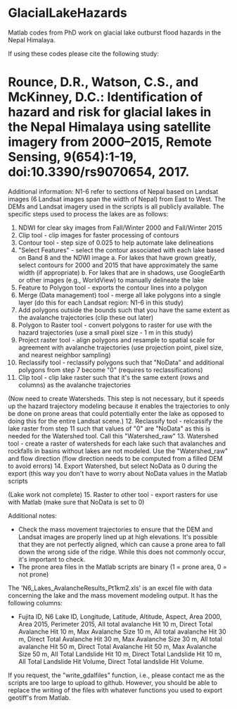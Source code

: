 # GlacialLakeHazards
Matlab codes from PhD work on glacial lake outburst flood hazards in the Nepal Himalaya.

If using these codes please cite the following study:

# Rounce, D.R., Watson, C.S., and McKinney, D.C.: Identification of hazard and risk for glacial lakes in the Nepal Himalaya using satellite imagery from 2000–2015, Remote Sensing, 9(654):1-19, doi:10.3390/rs9070654, 2017.

Additional information:
N1-6 refer to sections of Nepal based on Landsat images (6 Landsat images span the width of Nepal) from East to West.
The DEMs and Landsat imagery used in the scripts is all publicly available.  The specific steps used to process the lakes are as follows:

1. NDWI for clear sky images from Fall/Winter 2000 and Fall/Winter 2015
2. Clip tool - clip images for faster processing of contours
3. Contour tool - step size of 0.025 to help automate lake delineations
4. "Select Features" - select the contour associated with each lake based on Band 8 and the NDWI image
  a. For lakes that have grown greatly, select contours for 2000 and 2015 that have approximately the same width (if appropriate)
  b. For lakes that are in shadows, use GoogleEarth or other images (e.g., WorldView) to manually delineate the lake
5. Feature to Polygon tool - exports the contour lines into a polygon
6. Merge (Data management) tool - merge all lake polygons into a single layer (do this for each Landsat region: N1-6 in this study)
7. Add polygons outside the bounds such that you have the same extent as the avalanche trajectories (clip these out later)
8. Polygon to Raster tool - convert polygons to raster for use with the hazard trajectories (use a small pixel size - 1 m in this study)
9. Project raster tool - align polygons and resample to spatial scale for agreement with avalanche trajectories (use projection point, pixel size, and nearest neighbor sampling)
10. Reclassify tool - reclassify polygons such that "NoData" and additional polygons from step 7 become "0" (requires to reclassifications)
11. Clip tool - clip lake raster such that it's the same extent (rows and columns) as the avalanche trajectories

(Now need to create Watersheds.  This step is not necessary, but it speeds up the hazard trajectory modeling because it enables the trajectories to only be done on prone areas that could potentially enter the lake as opposed to doing this for the entire Landsat scene.)
12. Reclassify tool - relcassify the lake raster from step 11 such that values of "0" are "NoData" as this is needed for the Watershed tool.  Call this "Watershed_raw"
13. Watershed tool - create a raster of watersheds for each lake such that avalanches and rockfalls in basins without lakes are not modeled. Use the "Watershed_raw" and flow direction (flow direction needs to be computed from a filled DEM to avoid errors)
14. Export Watershed, but select NoData as 0 during the export (this way you don't have to worry about NoData values in the Matlab scripts

(Lake work not complete)
15. Raster to other tool - export rasters for use with Matlab (make sure that NoData is set to 0)

Additional notes:
- Check the mass movement trajectories to ensure that the DEM and Landsat images are properly lined up at high elevations.  It's possible that they are not perfectly aligned, which can cause a prone area to fall down the wrong side of the ridge.  While this does not commonly occur, it's important to check.
- The prone area files in the Matlab scripts are binary (1 = prone area, 0 = not prone)

The 'N6_Lakes_AvalancheResults_Pt1km2.xls' is an excel file with data concerning the lake and the mass movement modeling output.  It has the following columns:
- Fujita ID, N6 Lake ID, Longitude, Latitude, Altitude, Aspect, Area 2000, Area 2015, Perimeter 2015, All total avalanche Hit 10 m, Direct Total Avalanche Hit 10 m, Max Avalanche Size 10 m, All total avalanche Hit 30 m, Direct Total Avalanche Hit 30 m, Max Avalanche Size 30 m, All total avalanche Hit 50 m, Direct Total Avalanche Hit 50 m, Max Avalanche Size 50 m, All Total Landslide Hit 10 m, Direct Total Landslide Hit 10 m, All Total Landslide Hit Volume, Direct Total landslide Hit Volume.


If you request, the "write_gdalfiles" function, i.e., please contact me as the scripts are too large to upload to github.  However, you should be able to replace the writing of the files with whatever functions you used to export geotiff's from Matlab.
